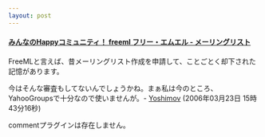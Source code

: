 ```yaml
---
layout: post
---
```

<h4><a href="http://www.freeml.com/">みんなのHappyコミュニティ！ freeml フリー・エムエル - メーリングリスト</a></h4>
<p>FreeMLと言えば、昔メーリングリスト作成を申請して、ことごとく却下された記憶があります。</p>
<p>今はそんな審査もしてないんでしょうかね。まぁ私は今のところ、YahooGroupsで十分なので使いませんが。- <a href="/?page=Yoshimov" class="wikipage">Yoshimov</a> (2006年03月23日 15時43分16秒)</p>
<p><span class="error">commentプラグインは存在しません。</span> </p>
